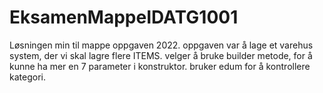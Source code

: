 # EksamenMappeIDATG1001
Løsningen min
til mappe oppgaven 2022. 
oppgaven var å lage et varehus system, der vi skal lagre flere ITEMS. 
velger å bruke builder metode, for å kunne ha mer en 7 parameter i konstruktor. 
bruker edum for å kontrollere kategori.
